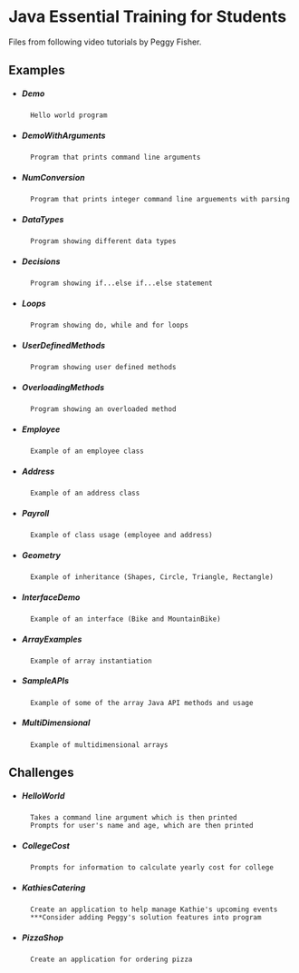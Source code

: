 # Java Essential Training for Students

Files from following video tutorials by Peggy Fisher.

## Examples 

* ##### Demo
		Hello world program
					
* ##### DemoWithArguments 
		Program that prints command line arguments
				
* ##### NumConversion 
		Program that prints integer command line arguements with parsing
				
* ##### DataTypes 
		Program showing different data types
				
* ##### Decisions 
		Program showing if...else if...else statement
				
* ##### Loops 
		Program showing do, while and for loops
			
* ##### UserDefinedMethods 
		Program showing user defined methods
				
* ##### OverloadingMethods 
		Program showing an overloaded method
				
* ##### Employee 
		Example of an employee class
				
* ##### Address
		Example of an address class
				
* ##### Payroll 
		Example of class usage (employee and address)

* ##### Geometry
		Example of inheritance (Shapes, Circle, Triangle, Rectangle)

* #####	InterfaceDemo 
		Example of an interface (Bike and MountainBike)

* ##### ArrayExamples
		Example of array instantiation

* ##### SampleAPIs
		Example of some of the array Java API methods and usage

* ##### MultiDimensional
		Example of multidimensional arrays

## Challenges

* ##### HelloWorld
		Takes a command line argument which is then printed
		Prompts for user's name and age, which are then printed

* ##### CollegeCost
		Prompts for information to calculate yearly cost for college

* ##### KathiesCatering
		Create an application to help manage Kathie's upcoming events
		***Consider adding Peggy's solution features into program

* ##### PizzaShop
		Create an application for ordering pizza

